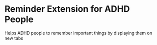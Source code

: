 # Reminder Extension for ADHD People
Helps ADHD people to remember important things by displaying them on new tabs